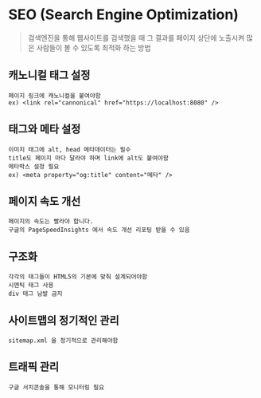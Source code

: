 # SEO (Search Engine Optimization)
> 검색엔진을 통해 웹사이트를 검색했을 때 그 결과를 페이지 상단에 노출시켜 많은 사람들이 볼 수 있도록 최적화 하는 방법

## 캐노니컬 태그 설정
    페이지 링크에 캐노니컬을 붙여야함
    ex) <link rel="cannonical" href="https://localhost:8080" />

## 태그와 메타 설정
    이미지 태그에 alt, head 메타데이터는 필수
    title도 페이지 마다 달라야 하며 link에 alt도 붙여야함
    메타박스 설정 필요
    ex) <meta property="og:title" content="메타" />

## 페이지 속도 개선
    페이지의 속도는 빨라야 합니다.
    구글의 PageSpeedInsights 에서 속도 개선 리포팅 받을 수 있음

## 구조화
    각각의 태그들이 HTML5의 기본에 맞춰 설계되어야함
    시맨틱 태그 사용
    div 태그 남발 금지

## 사이트맵의 정기적인 관리
    sitemap.xml 을 정기적으로 관리해야함

## 트래픽 관리
    구글 서치콘솔을 통해 모니터링 필요